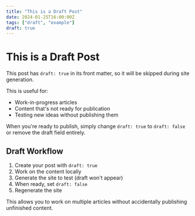 ```yaml
---
title: "This is a Draft Post"
date: 2024-01-25T16:00:00Z
tags: ["draft", "example"]
draft: true
---
```


# This is a Draft Post

This post has `draft: true` in its front matter, so it will be skipped during site generation.

This is useful for:

- Work-in-progress articles
- Content that's not ready for publication
- Testing new ideas without publishing them

When you're ready to publish, simply change `draft: true` to `draft: false` or remove the draft field entirely.

## Draft Workflow

1. Create your post with `draft: true`
2. Work on the content locally
3. Generate the site to test (draft won't appear)
4. When ready, set `draft: false`
5. Regenerate the site

This allows you to work on multiple articles without accidentally publishing unfinished content.